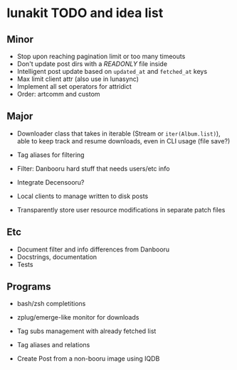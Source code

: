 # lunakit TODO and idea list

## Minor

- Stop upon reaching pagination limit or too many timeouts
- Don't update post dirs with a *READONLY* file inside
- Intelligent post update based on `updated_at` and `fetched_at` keys
- Max limit client attr (also use in lunasync)
- Implement all set operators for attridict
- Order: artcomm and custom

## Major

- Downloader class that takes in iterable (Stream or `iter(Album.list)`),
  able to keep track and resume downloads, even in CLI usage (file save?)

- Tag aliases for filtering
- Filter: Danbooru hard stuff that needs users/etc info
- Integrate Decensooru?

- Local clients to manage written to disk posts
- Transparently store user resource modifications in separate patch files

## Etc

- Document filter and info differences from Danbooru
- Docstrings, documentation
- Tests

## Programs

- bash/zsh completitions
- zplug/emerge-like monitor for downloads

- Tag subs management with already fetched list
- Tag aliases and relations
- Create Post from a non-booru image using IQDB
